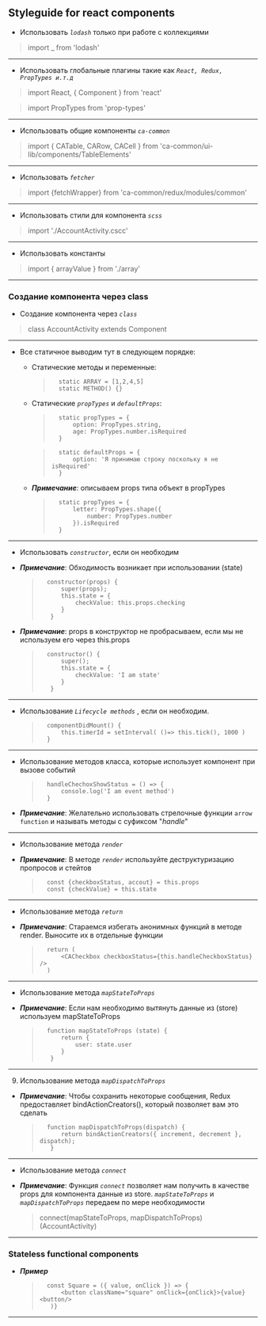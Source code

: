 
## Styleguide for react components

- Использовать *`lodash`* только при работе c коллекциями

> import _ from 'lodash'

------------
- Использовать глобальные плагины такие как *`React, Redux, PropTypes и.т.д`*

> import React, { Component } from 'react'

> import PropTypes from 'prop-types'

------------
- Использовать общие компоненты *`ca-common`*

> import { CATable, CARow, CACell } from 'ca-common/ui-lib/components/TableElements'

------------
- Использовать *`fetcher`*

> import {fetchWrapper} from 'ca-common/redux/modules/common'

------------
- Использовать стили для компонента *`scss`*

> import './AccountActivity.cscc'

------------
- Использовать константы

> import { arrayValue } from './array'

------------
### Создание компонента через class

- Создание компонента через *`class`*

> class AccountActivity extends Component

------------
- Все статичное выводим тут в следующем порядке:

	- Статические методы и переменные:

		> 		static ARRAY = [1,2,4,5]
		> 		static METHOD() {}

	- Статические *`propTypes`* и *`defaultProps`*:

        > 		static propTypes = {
        > 			option: PropTypes.string,
        > 			age: PropTypes.number.isRequired
        > 		}

        > 		static defaultProps = {
        > 			option: 'Я принимаю строку поскольку я не isRequired'
        > 		}

	* ***Примечание***: описываем props типа объект в propTypes

        > 		static propTypes = {
        > 			letter: PropTypes.shape({
        > 				number: PropTypes.number
        > 			}).isRequired
        > 		}

------------
- Использовать *`constructor`*, если он необходим

* ***Примечание***: Обходимость возникает при использовании (state)
	> 		constructor(props) {
	> 			super(props);
	> 			this.state = {
	> 				checkValue: this.props.checking
	> 			}
	>		 }

* ***Примечание***: props в конструктор не пробрасываем, если мы не используем его через this.props

	> 		constructor() {
	> 			super();
	> 			this.state = {
	> 				checkValue: 'I am state'
	> 			}
	>		 }

------------
- Использование *`Lifecycle methods`* , если он необходим.

	> 		componentDidMount() {
	> 			this.timerId = setInterval( ()=> this.tick(), 1000 )
	> 		}

------------
- Использование методов класса, которые использует компонент при вызове событий

	> 		handleChechoxShowStatus = () => {
	> 			console.log('I am event method')
	> 		}

* ***Примечание***: Желательно использовать стрелочные функции `arrow function` и называть методы с суфиксом "*handle*"

------------
-  Использование метода *`render`*

* ***Примечание***: В методе *`render`* используйте деструктуризацию пропросов и стейтов

	>		const {checkboxStatus, accout} = this.props
	> 		const {checkValue} = this.state

------------
- Использование метода *`return`*

* ***Примечание***: Стараемся избегать анонимных функций в методе render. Выносите их в отдельные функции

	> 		return (
	> 			<CACheckbox checkboxStatus={this.handleCheckboxStatus} />
	> 		)

------------
- Использование метода *`mapStateToProps`*

* ***Примечание***: Если нам необходимо вытянуть данные из (store) используем mapStateToProps

	> 		function mapStateToProps (state) {
	>			return {
	> 				user: state.user
	>			}
	>		 }

------------
9. Использование метода *`mapDispatchToProps`*

* ***Примечание***: Чтобы сохранить некоторые сообщения, Redux предоставляет bindActionCreators(), который позволяет вам это сделать

	> 		function mapDispatchToProps(dispatch) {
	> 			return bindActionCreators({ increment, decrement }, dispatch);
	>		 }

------------
- Использование метода *`connect`*

* ***Примечание***: Функция *`connect`* позволяет нам получить в качестве props для компонента данные из store. *`mapStateToProps`* и *`mapDispatchToProps`* передаем по мере необходимости

	> connect(mapStateToProps, mapDispatchToProps)(AccountActivity)

------------

### Stateless functional components

* ***Пример***

	> 		const Square = ({ value, onClick }) => { 
	> 			<button className="square" onClick={onClick}>{value}<button/>
	>		 )}

------------
